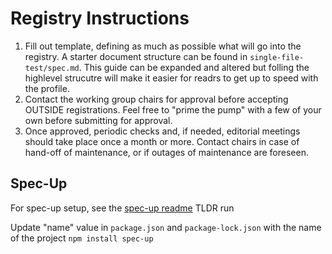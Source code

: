 # Registry Instructions

1. Fill out template, defining as much as possible what will go into the registry. A starter document structure can be found in `single-file-test/spec.md`. This guide can be expanded and altered but folling the highlevel strucutre will make it easier for readrs to get up to speed with the profile. 
2. Contact the working group chairs for approval before accepting OUTSIDE registrations. Feel free to "prime the pump" with a few of your own before submitting for approval. 
3. Once approved, periodic checks and, if needed, editorial meetings should take place once a month or more. Contact chairs in case of hand-off of maintenance, or if outages of maintenance are foreseen.

## Spec-Up

For spec-up setup, see the [spec-up readme](https://github.com/decentralized-identity/spec-up)
TLDR run 

Update "name" value in `package.json` and `package-lock.json` with the name of the project
`npm install spec-up`
